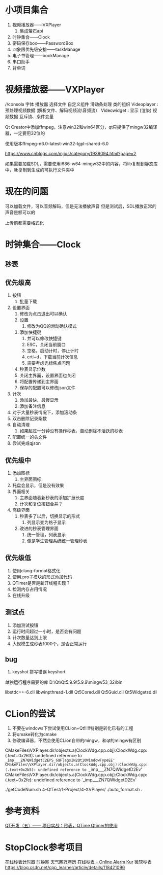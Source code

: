 # 小项目集合
1. 视频播放器——VXPlayer
   1. 集成萤石api
2. 时钟集合——Clock
3. 密码保存box——PasswordBox
4. 四象限优先级安排——taskManage
5. 电子书管理——bookManage
6. 串口助手
7. 背单词


# 视频播放器——VXPlayer
//consola 字体
播放器
选择文件
自定义组件
滑动条处理
类的组织
Videoplayer : 预处理视频数据 (解析文件、解码视频流\音频流）
Videowidget : 显示 (渲染) 视频数据
互斥锁、条件变量


Qt Creator中添加ffmpeg，注意win32和win64区分，qt只提供了mingw32编译器，一定要用32位的

使用版本ffmpeg-n6.0-latest-win32-lgpl-shared-6.0

https://www.cnblogs.com/mjios/category/1938094.html?page=2

如果需要加载SDL，需要使用i686-w64-mingw32中的内容，将lib复制到静态库中，lib复制到生成的可执行文件夹中

# 现在的问题
可以加载文件，可以音频解码，但是无法播放声音
但是测试后，SDL播放正常的声音是额可以的


上传前都需要格式化

# 时钟集合——Clock
## 秒表
## 优先级高
1. 按钮
   1. 批量下载
2. 设置界面
   1. 修改为点击退出可以确认
   2. 设置
      1. 修改为QQ的滑动确认模式
   3. 添加快捷键
      1. 并可以修改快捷键
      2. ESC，关闭当前窗口
      3. 空格，启动计时，停止计时
      4. crtl+d，下载当前计次信息
      5. 需要考虑光标焦点问题
   4. 秒表显示位数
   5. 关闭主界面，设置界面也关闭
   6. 将配置传递到主界面
   7. 保存的配置可以修改json文件
3. 计次
   1. 添加最快、最慢显示
   2. 添加备注信息
4. 对于大量秒表情况下，添加滚动条
5. 双击删除记录条数
6. 自动清理
   1. 如果超过一分钟没有操作秒表，自动删除不活跃的秒表
7. 配置统一的头文件
8. 尝试完成qjson


## 优先级中
1. 添加图标  
   1. 主界面图标
2. 托盘会显示，但是没有效果
3. 界面相关
   1. 主界面随着新秒表的添加扩展长度
   2. 计次和复位按钮合并？
4. 高级界面
   1. 秒表多了以后，切换显示的形式
      1. 列显示变为格子显示
   2. 改进的秒表管理界面
      1. 统一管理，列表显示
      2. 像是学生管理系统统一管理秒表

## 优先级低
1. 使用clang-format格式化
2. 使用.pro子模块的形式添加代码
3. QTimer是否是新开线程实现？
4. 检测内存占用情况
5. 在线升级

## 测试点
1. 添加测试按钮
2. 运行时间超过一小时，是否会有问题
3. 计次数量达到上限
4. 大规模生成秒表1000个，是否正常运行

## bug

1. keyshot 拼写错误 keyshort


单独运行程序需要的库
D:\Qt\Qt5.9.9\5.9.9\mingw53_32\bin

libstdc++-6.dll
libwinpthread-1.dll
Qt5Cored.dll
Qt5Guid.dll
Qt5Widgetsd.dll

# CLion的尝试


1. 不要在windows下尝试使用CLion+Qt!!!!!特别是转化已有的工程
2. 将qmake转化为cmake
3. 修改编译器，不然会使用CLion自带的mingw，和qt的mingw有区别


CMakeFiles\VXPlayer.dir/objects.a(ClockWdg.cpp.obj):ClockWdg.cpp:(.text+0x263): undefined reference to `_imp___ZN7QWidgetC2EPS_6QFlagsIN2Qt10WindowTypeEE'
CMakeFiles\VXPlayer.dir/objects.a(ClockWdg.cpp.obj):ClockWdg.cpp:(.text+0x2b5): undefined reference to `_imp___ZN7QWidgetD2Ev'
CMakeFiles\VXPlayer.dir/objects.a(ClockWdg.cpp.obj):ClockWdg.cpp:(.text+0x2fe): undefined reference to `_imp___ZN7QWidgetD2Ev'




./getCodeNum.sh 4-QtTest/1-Project/4-XVPlayer/
./auto_format.sh .


# 参考资料
[QT开发（五）—— 项目实战：秒表，QTime,Qtimer的使用](https://blog.csdn.net/qq_26787115/article/details/79960628)
# StopClock参考项目
[在线秒表计时器](https://www.lddgo.net/common/stopwatch)
[时钟网](https://clockcn.com/miaobiao/#enabled=0&msec=13768&laps=1436.5120.6459)
[天气网万年历](https://m.wannianli.tianqi.com/jisuanqi/miaobiao/)
[在线秒表 - Online Alarm Kur](https://onlinealarmkur.com/stopwatch/zh-cn/)
微软秒表
https://blog.csdn.net/cpp_learner/article/details/118421096
